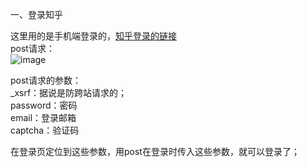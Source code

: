 一、登录知乎      

这里用的是手机端登录的，[知乎登录的链接](https://www.zhihu.com/signin?next=/)      
post请求：           
![image](https://github.com/xiangge93/zhihu_login/raw/master/知乎登录.png)
      
post请求的参数：      
_xsrf：据说是防跨站请求的；      
password：密码       
email：登录邮箱        
captcha：验证码       
        
在登录页定位到这些参数，用post在登录时传入这些参数，就可以登录了；      
